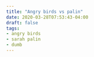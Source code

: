 ```yaml
---
title: "Angry birds vs palin"
date: 2020-03-28T07:53:43-04:00
draft: false
tags:
- angry birds
- sarah palin
- dumb
---
```

